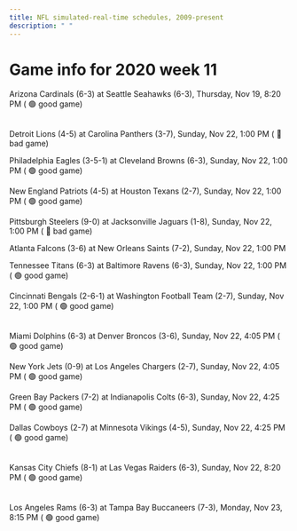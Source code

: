 ```yaml
---
title: NFL simulated-real-time schedules, 2009-present
description: " "
---
```


# Game info for 2020 week 11

Arizona Cardinals (6-3) at Seattle Seahawks (6-3), Thursday, Nov 19, 8:20 PM (	:green_circle: good game)

<br/>Detroit Lions (4-5) at Carolina Panthers (3-7), Sunday, Nov 22, 1:00 PM (	:red_circle: bad game)

Philadelphia Eagles (3-5-1) at Cleveland Browns (6-3), Sunday, Nov 22, 1:00 PM (	:green_circle: good game)

New England Patriots (4-5) at Houston Texans (2-7), Sunday, Nov 22, 1:00 PM (	:green_circle: good game)

Pittsburgh Steelers (9-0) at Jacksonville Jaguars (1-8), Sunday, Nov 22, 1:00 PM (	:red_circle: bad game)

Atlanta Falcons (3-6) at New Orleans Saints (7-2), Sunday, Nov 22, 1:00 PM

Tennessee Titans (6-3) at Baltimore Ravens (6-3), Sunday, Nov 22, 1:00 PM (	:green_circle: good game)

Cincinnati Bengals (2-6-1) at Washington Football Team (2-7), Sunday, Nov 22, 1:00 PM (	:green_circle: good game)

<br/>Miami Dolphins (6-3) at Denver Broncos (3-6), Sunday, Nov 22, 4:05 PM (	:green_circle: good game)

New York Jets (0-9) at Los Angeles Chargers (2-7), Sunday, Nov 22, 4:05 PM (	:green_circle: good game)

Green Bay Packers (7-2) at Indianapolis Colts (6-3), Sunday, Nov 22, 4:25 PM (	:green_circle: good game)

Dallas Cowboys (2-7) at Minnesota Vikings (4-5), Sunday, Nov 22, 4:25 PM (	:green_circle: good game)

<br/>Kansas City Chiefs (8-1) at Las Vegas Raiders (6-3), Sunday, Nov 22, 8:20 PM (	:green_circle: good game)

<br/>Los Angeles Rams (6-3) at Tampa Bay Buccaneers (7-3), Monday, Nov 23, 8:15 PM (	:green_circle: good game)

